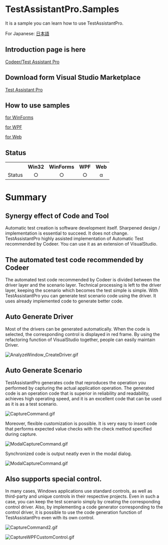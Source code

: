 # TestAssistantPro.Samples
It is a sample you can learn how to use TestAssistantPro.

For Japanese: [日本語](https://github.com/Codeer-Software/TestAssistantPro.Samples/blob/master/README_JP.md)

Introduction page is here
-------------
[Codeer/Test Assistant Pro](https://www.codeer.co.jp/Tools/TestAssistantPro "Title")

Download form Visual Studio Marketplace  
-------------
[Test Assistant Pro](https://marketplace.visualstudio.com/items?itemName=Codeer.TestAssistantPro "Title")

How to use samples
-------------
[for WinForms](https://github.com/Codeer-Software/TestAssistantPro.Samples/tree/master/WinForms "Title")

[for WPF](https://github.com/Codeer-Software/TestAssistantPro.Samples/tree/master/WPF "Title")

[for Web](https://github.com/Codeer-Software/TestAssistantPro.Samples/tree/master/Web "Title")

Status
-------------
<table>
<tr>
  <th></th>
  <th align="center">Win32</th>
  <th align="center">WinForms</th>
  <th align="center">WPF</th>
  <th align="center">Web</th>
</tr>
<tr>
  <td align="center">Status</td>
  <td align="center">○</td>
  <td align="center">○</td>
  <td align="center">○</td>
  <td align="center">α</td>
</tr>
</table>

Summary 
=============

Synergy effect of Code and Tool
-------------
Automatic test creation is software development itself. Sharpened design / implementation is essential to succeed. It does not change.
TestAssistantPro highly assisted implementation of Automatic Test recommended by Codeer.
You can use it as an extension of VisualStudio.

The automated test code recommended by Codeer
-------------
The automated test code recommended by Codeer is divided between the driver layer and the scenario layer. Technical processing is left to the driver layer, keeping the scenario which becomes the test simple is simple.
With TestAssistantPro you can generate test scenario code using the driver. It uses already implemented code to generate better code.

Auto Generate Driver
-------------
Most of the drivers can be generated automatically.
When the code is selected, the corresponding control is displayed in red frame.
By using the refactoring function of VisualStudio together, people can easily maintain Driver.

 ![AnalyzeWindow_CreateDriver.gif](Img/AnalyzeWindow_CreateDriver.gif)

Auto Generate Scenario
-------------
TestAssistantPro generates code that reproduces the operation you performed by capturing the actual application operation.
The generated code is an operation code that is superior in reliability and readability, achieves high operating speed, and it is an excellent code that can be used as it is as a test scenario.

 ![CaptureCommand.gif](Img/Capture.gif)

Moreover, flexible customization is possible. It is very easy to insert code that performs expected value checks with the check method specified during capture.

 ![ModalCaptureCommand.gif](Img/ModalCaptureCommand.gif)

Synchronized code is output neatly even in the modal dialog.

 ![ModalCaptureCommand.gif](Img/ModalCaptureCommand.gif)

Also supports special control.
-------------
In many cases, Windows applications use standard controls, as well as third-party and unique controls in their respective projects. Even in such a case, you can keep the test scenario simply by creating the corresponding control driver.
Also, by implementing a code generator corresponding to the control driver, it is possible to use the code generation function of TestAssistantPro even with its own control.

 ![CaptureCommand2.gif](Img/CaptureCommand2.gif)

 ![CaptureWPFCustomControl.gif](Img/CaptureWPFCustomControl.gif)
